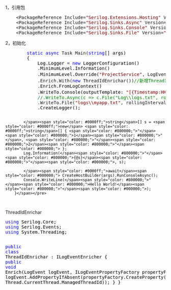 <p>1，引用包</p>
<div class="cnblogs_code">
<pre>    &lt;PackageReference Include=<span style="color: #800000;">"</span><span style="color: #800000;">Serilog.Extensions.Hosting</span><span style="color: #800000;">"</span> Version=<span style="color: #800000;">"</span><span style="color: #800000;">3.1.0</span><span style="color: #800000;">"</span> /&gt;
    &lt;PackageReference Include=<span style="color: #800000;">"</span><span style="color: #800000;">Serilog.Sinks.Async</span><span style="color: #800000;">"</span> Version=<span style="color: #800000;">"</span><span style="color: #800000;">1.4.0</span><span style="color: #800000;">"</span> /&gt;
    &lt;PackageReference Include=<span style="color: #800000;">"</span><span style="color: #800000;">Serilog.Sinks.Console</span><span style="color: #800000;">"</span> Version=<span style="color: #800000;">"</span><span style="color: #800000;">3.1.0</span><span style="color: #800000;">"</span> /&gt;
    &lt;PackageReference Include=<span style="color: #800000;">"</span><span style="color: #800000;">Serilog.Sinks.File</span><span style="color: #800000;">"</span> Version=<span style="color: #800000;">"</span><span style="color: #800000;">4.1.0</span><span style="color: #800000;">"</span> /&gt;</pre>
</div>
<p>2，初始化</p>
<div class="cnblogs_code">
<pre>        <span style="color: #0000ff;">static</span> <span style="color: #0000ff;">async</span> Task Main(<span style="color: #0000ff;">string</span><span style="color: #000000;">[] args)
        {
            Log.Logger </span>= <span style="color: #0000ff;">new</span><span style="color: #000000;"> LoggerConfiguration()
            .MinimumLevel.Information()
            .MinimumLevel.Override(</span><span style="color: #800000;">"</span><span style="color: #800000;">ProjectService</span><span style="color: #800000;">"</span>, LogEventLevel.Error)<span style="color: #008000;">//</span><span style="color: #008000;">当前log类型的输出等级为error</span>
            .Enrich.With(<span style="color: #0000ff;">new</span> ThreadIdEnrichar())<span style="color: #008000;">//</span><span style="color: #008000;">新增ThreadId字段</span>
<span style="color: #000000;">            .Enrich.FromLogContext()
            .WriteTo.Console(outputTemplate: </span><span style="color: #800000;">"</span><span style="color: #800000;">[{Timestamp:HH:mm:ss} {Level:u3} {ThreadId}] {Message}{NewLine}{Exception}</span><span style="color: #800000;">"</span>)<span style="color: #008000;">//</span><span style="color: #008000;">设置格式
            </span><span style="color: #008000;">//</span><span style="color: #008000;">.WriteTo.Async(c =&gt; c.File("Log\\logs.txt", rollingInterval: RollingInterval))</span>
            .WriteTo.File(<span style="color: #800000;">"</span><span style="color: #800000;">logs\\myapp.txt</span><span style="color: #800000;">"</span>, rollingInterval: RollingInterval.Day, outputTemplate: <span style="color: #800000;">"</span><span style="color: #800000;">[{Timestamp:HH:mm:ss} {Level:u3} {ThreadId}] {Message}{NewLine}{Exception}</span><span style="color: #800000;">"</span><span style="color: #000000;">)
            .CreateLogger();

            </span><span style="color: #0000ff;">string</span>[] s = <span style="color: #0000ff;">new</span> <span style="color: #0000ff;">string</span>[] { <span style="color: #800000;">"</span><span style="color: #800000;">1</span><span style="color: #800000;">"</span>, <span style="color: #800000;">"</span><span style="color: #800000;">2</span><span style="color: #800000;">"</span><span style="color: #000000;"> };
            Log.Information(</span><span style="color: #800000;">"</span><span style="color: #800000;">{@s}</span><span style="color: #800000;">"</span><span style="color: #000000;">, s);

            </span><span style="color: #0000ff;">await</span><span style="color: #000000;"> CreateHostBuilder(args).RunConsoleAsync();
            Console.WriteLine(</span><span style="color: #800000;">"</span><span style="color: #800000;">Hello World!</span><span style="color: #800000;">"</span><span style="color: #000000;">);
        }</span></pre>
</div>
<div>ThreadIdEnrichar</div>
<div class="cnblogs_code">
<pre><span style="color: #0000ff;">using</span><span style="color: #000000;"> Serilog.Core;
</span><span style="color: #0000ff;">using</span><span style="color: #000000;"> Serilog.Events;
</span><span style="color: #0000ff;">using</span><span style="color: #000000;"> System.Threading;

</span><span style="color: #0000ff;">public</span> <span style="color: #0000ff;">class</span><span style="color: #000000;"> ThreadIdEnrichar : ILogEventEnricher
{
    </span><span style="color: #0000ff;">public</span> <span style="color: #0000ff;">void</span><span style="color: #000000;"> Enrich(LogEvent logEvent, ILogEventPropertyFactory propertyFactory)
    {
        logEvent.AddPropertyIfAbsent(propertyFactory.CreateProperty(</span><span style="color: #800000;">"</span><span style="color: #800000;">ThreadId</span><span style="color: #800000;">"</span><span style="color: #000000;">, Thread.CurrentThread.ManagedThreadId));
    }
}</span></pre>
</div>
<p>&nbsp;</p>